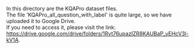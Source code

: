 In this directory are the KQAPro dataset files.   
The file 'KQAPro_all_question_with_label' is quite large, so we have uploaded it to Google Drive.   
If you need to access it, please visit the link: https://drive.google.com/drive/folders/1Rvt76upazIZR8KAUBaP_yEHcV3l-kV1A.
